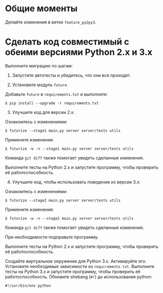 
# Общие моменты 

Делайте изменения в ветке `feature_py2py3`.

# Сделать код совместимый с обеими версиями Python 2.x и 3.x

Выполните миграцию по шагам:

1. Запустите автотесты и убедитесь, что они все проходят.

2. Установите модуль `future`.

Добавьте `future` в `requirements.txt` и выполните:

```console
$ pip install --upgrade -r requirements.txt
```

3. Улучшите код для версии 2.x:

Ознакомтесь с изменениями:

```console
$ futurize --stage1 main.py server server/tests utils
```

Примените изменения:

```console
$ futurize -w -n --stage1 main.py server server/tests utils
```

Команда `git diff` также помогает увидеть сделанные изменения.

Выполните тесты на Python 2.x и запустите программу, чтобы проверить её работоспособность.

4. Улучшите код, чтобы использовать поведение из версии 3.x:

Ознакомтесь с изменениями:

```console
$ futurize --stage2 main.py server server/tests utils
```

Примените изменения:

```console
$ futurize -w -n --stage2 main.py server server/tests utils
```

Команда `git diff` также помогает увидеть сделанные изменения.

При необходимости подправьте программу. 

Выполните тесты на Python 2.x и запустите программу, чтобы проверить её работоспособность.

Создайте виртуальное окружение для Python 3.x. Активируйте его.
Установите необходимые зависимости из `requirements.txt`. 
Выполните тесты на Python 3.x и запустите программу, чтобы проверить её работоспособность.
Обновите shebang (`#!`) до использования python:

```text
#!/usr/bin/env python
```

